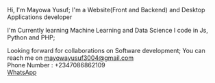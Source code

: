 Hi, I'm Mayowa Yusuf;
I'm a Website(Front and Backend) and Desktop Applications developer

I'm Currently learning Machine Learning and Data Science
I code in Js, Python and PHP;

Looking forward for collaborations on Software development;
You can reach me on mayowayusuf3004@gmail.com <br>
Phone Number : +2347086862109 <br>
<a href="https://wa.me/07086862109">WhatsApp</a>

<!---
Crane04/Crane04 is a ✨ special ✨ repository because its `README.md` (this file) appears on your GitHub profile.
You can click the Preview link to take a look at your changes.
--->
